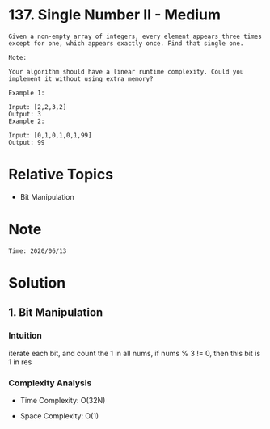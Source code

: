 # 137. Single Number II - Medium

```
Given a non-empty array of integers, every element appears three times except for one, which appears exactly once. Find that single one.

Note:

Your algorithm should have a linear runtime complexity. Could you implement it without using extra memory?

Example 1:

Input: [2,2,3,2]
Output: 3
Example 2:

Input: [0,1,0,1,0,1,99]
Output: 99
```

# Relative Topics
* Bit Manipulation


# Note
```
Time: 2020/06/13
```


# Solution
## 1. Bit Manipulation

### Intuition
iterate each bit, and count the 1 in all nums, if nums % 3 != 0, then this bit is 1 in res

### Complexity Analysis
*   Time Complexity: O(32N)
  
*   Space Complexity: O(1)
